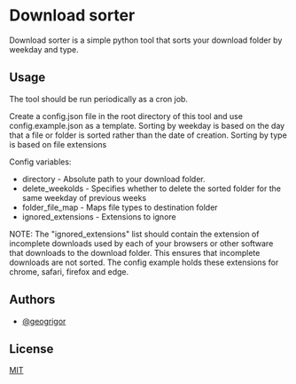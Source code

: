 # Download sorter

Download sorter is a simple python tool that sorts your download folder by weekday and type.

## Usage

The tool should be run periodically as a cron job.

Create a config.json file in the root directory of this tool and use config.example.json as a template.
Sorting by weekday is based on the day that a file or folder is sorted rather than the date of creation.
Sorting by type is based on file extensions

Config variables:

- directory - Absolute path to your download folder.
- delete_weekolds - Specifies whether to delete the sorted folder for the same weekday of previous weeks
- folder_file_map - Maps file types to destination folder
- ignored_extensions - Extensions to ignore

NOTE: The "ignored_extensions" list should contain the extension of incomplete downloads used by each of your browsers or other software that downloads to the download folder. This ensures that incomplete downloads are not sorted. The config example holds these extensions for chrome, safari, firefox and edge.

## Authors

- [@geogrigor](https://www.github.com/geogrigor)

## License

[MIT](https://choosealicense.com/licenses/mit/)